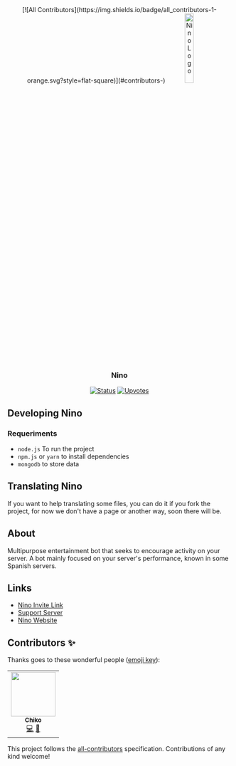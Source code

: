 <div align="center">
<!-- ALL-CONTRIBUTORS-BADGE:START - Do not remove or modify this section -->
[![All Contributors](https://img.shields.io/badge/all_contributors-1-orange.svg?style=flat-square)](#contributors-)
<!-- ALL-CONTRIBUTORS-BADGE:END -->
<img src="https://cdn.discordapp.com/attachments/956530001761673246/976512294278299680/image.png?size=4096" width="20%" alt="Nino Logo">

### Nino 

[![Status](https://top.gg/api/widget/status/887306474097881100.svg?noavatar=true)](https://top.gg/bot/887306474097881100)
[![Upvotes](https://top.gg/api/widget/upvotes/887306474097881100.svg?noavatar=true)](https://top.gg/bot/887306474097881100)
</div>

## Developing Nino
### Requeriments
 * `node.js` To run the project
 * `npm.js` or `yarn` to install dependencies 
 *  `mongodb` to store data
   
## Translating Nino
If you want to help translating some files, you can do it if you fork the project, for now we don't have a page or another way, soon there will be.

## About

Multipurpose entertainment bot that seeks to encourage activity on your server. A bot mainly focused on your 
server's performance, known in some Spanish servers.

## Links
 * [Nino Invite Link](https://inv.nino.fun)
 * [Support Server](https://dc.nino.fun)
 * [Nino Website](https://nino.fun)


## Contributors ✨

Thanks goes to these wonderful people ([emoji key](https://allcontributors.org/docs/en/emoji-key)):

<!-- ALL-CONTRIBUTORS-LIST:START - Do not remove or modify this section -->
<!-- prettier-ignore-start -->
<!-- markdownlint-disable -->
<table>
  <tr>
    <td align="center"><a href="http://chikum.me"><img src="https://avatars.githubusercontent.com/u/53100578?v=4?s=100" width="100px;" alt=""/><br /><sub><b>Chiko</b></sub></a><br /><a href="https://github.com/uSebazz/Nino/commits?author=ChikoShidori" title="Code">💻</a> <a href="https://github.com/uSebazz/Nino/issues?q=author%3AChikoShidori" title="Bug reports">🐛</a></td>
  </tr>
</table>

<!-- markdownlint-restore -->
<!-- prettier-ignore-end -->

<!-- ALL-CONTRIBUTORS-LIST:END -->

This project follows the [all-contributors](https://github.com/all-contributors/all-contributors) specification. Contributions of any kind welcome!